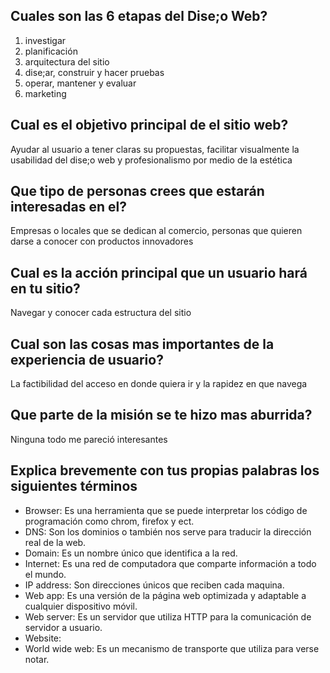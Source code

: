 ## Cuales son las 6 etapas del Dise;o Web?
1. investigar
2. planificación
3. arquitectura del sitio
4. dise;ar, construir y hacer pruebas 
5. operar, mantener y evaluar 
6. marketing

## Cual es el objetivo principal de el sitio web?
Ayudar al usuario a tener claras su propuestas,
facilitar visualmente la usabilidad del dise;o web  y
profesionalismo por medio de la estética 

## Que tipo de personas crees que estarán interesadas en el?
Empresas o locales que se dedican al comercio,
personas que quieren darse a conocer con productos innovadores

## Cual es la acción principal que un usuario hará en tu sitio?
Navegar  y conocer cada estructura del sitio

## Cual son las cosas mas importantes de la experiencia de usuario?
La factibilidad del acceso en donde quiera ir y la rapidez en que navega

## Que parte de la misión se te hizo mas aburrida?
Ninguna todo me pareció interesantes

## Explica brevemente con tus propias palabras los siguientes términos

- Browser: Es una herramienta que se puede interpretar los código de programación como chrom, firefox y ect. 
- DNS: Son los dominios o también nos serve para traducir la dirección real de la web.
- Domain: Es un nombre único que identifica a la red.
- Internet: Es una red de computadora que comparte información a todo el mundo. 
- IP address: Son direcciones únicos que reciben cada maquina.
- Web app: Es una versión de la página web optimizada y adaptable a cualquier dispositivo móvil.
- Web server: Es un servidor que utiliza HTTP para la comunicación de servidor a usuario.
- Website:
- World wide web: Es un mecanismo de transporte que utiliza para verse notar.

